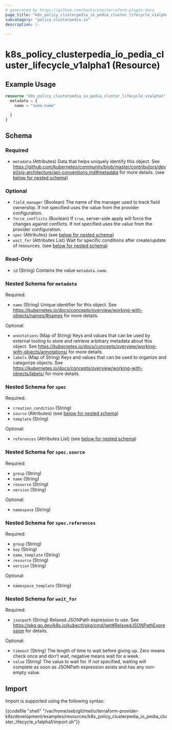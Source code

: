 ```yaml
---
# generated by https://github.com/hashicorp/terraform-plugin-docs
page_title: "k8s_policy_clusterpedia_io_pedia_cluster_lifecycle_v1alpha1 Resource - terraform-provider-k8s"
subcategory: "policy.clusterpedia.io"
description: |-
  
---
```


# k8s_policy_clusterpedia_io_pedia_cluster_lifecycle_v1alpha1 (Resource)



## Example Usage

```terraform
resource "k8s_policy_clusterpedia_io_pedia_cluster_lifecycle_v1alpha1" "example" {
  metadata = {
    name = "some-name"

  }
}
```

<!-- schema generated by tfplugindocs -->
## Schema

### Required

- `metadata` (Attributes) Data that helps uniquely identify this object. See https://github.com/kubernetes/community/blob/master/contributors/devel/sig-architecture/api-conventions.md#metadata for more details. (see [below for nested schema](#nestedatt--metadata))

### Optional

- `field_manager` (Boolean) The name of the manager used to track field ownership. If not specified uses the value from the provider configuration.
- `force_conflicts` (Boolean) If `true`, server-side apply will force the changes against conflicts. If not specified uses the value from the provider configuration.
- `spec` (Attributes) (see [below for nested schema](#nestedatt--spec))
- `wait_for` (Attributes List) Wait for specific conditions after create/update of resources. (see [below for nested schema](#nestedatt--wait_for))

### Read-Only

- `id` (String) Contains the value `metadata.name`.

<a id="nestedatt--metadata"></a>
### Nested Schema for `metadata`

Required:

- `name` (String) Unique identifier for this object. See https://kubernetes.io/docs/concepts/overview/working-with-objects/names/#names for more details.

Optional:

- `annotations` (Map of String) Keys and values that can be used by external tooling to store and retrieve arbitrary metadata about this object. See https://kubernetes.io/docs/concepts/overview/working-with-objects/annotations/ for more details.
- `labels` (Map of String) Keys and values that can be used to organize and categorize objects. See https://kubernetes.io/docs/concepts/overview/working-with-objects/labels/ for more details.


<a id="nestedatt--spec"></a>
### Nested Schema for `spec`

Required:

- `creation_condition` (String)
- `source` (Attributes) (see [below for nested schema](#nestedatt--spec--source))
- `template` (String)

Optional:

- `references` (Attributes List) (see [below for nested schema](#nestedatt--spec--references))

<a id="nestedatt--spec--source"></a>
### Nested Schema for `spec.source`

Required:

- `group` (String)
- `name` (String)
- `resource` (String)
- `version` (String)

Optional:

- `namespace` (String)


<a id="nestedatt--spec--references"></a>
### Nested Schema for `spec.references`

Required:

- `group` (String)
- `key` (String)
- `name_template` (String)
- `resource` (String)
- `version` (String)

Optional:

- `namespace_template` (String)



<a id="nestedatt--wait_for"></a>
### Nested Schema for `wait_for`

Required:

- `jsonpath` (String) Relaxed JSONPath expression to use. See https://pkg.go.dev/k8s.io/kubectl/pkg/cmd/get#RelaxedJSONPathExpression for details.

Optional:

- `timeout` (String) The length of time to wait before giving up. Zero means check once and don't wait, negative means wait for a week.
- `value` (String) The value to wait for. If not specified, waiting will complete as soon as JSONPath expression exists and has any non-empty value.

## Import

Import is supported using the following syntax:

{{codefile "shell" "/var/home/seb/git/metio/terraform-provider-k8s/development/examples/resources/k8s_policy_clusterpedia_io_pedia_cluster_lifecycle_v1alpha1/import.sh"}}
